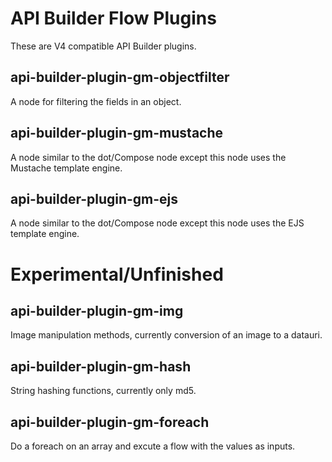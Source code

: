 # API Builder Flow Plugins

These are V4 compatible API Builder plugins.

## api-builder-plugin-gm-objectfilter

A node for filtering the fields in an object.

## api-builder-plugin-gm-mustache

A node similar to the dot/Compose node except this node  uses the Mustache template engine.

## api-builder-plugin-gm-ejs

A node similar to the dot/Compose node except this node  uses the EJS template engine.


# Experimental/Unfinished

## api-builder-plugin-gm-img

Image manipulation methods, currently conversion of an image to a datauri.

## api-builder-plugin-gm-hash

String hashing functions, currently only md5.

## api-builder-plugin-gm-foreach

Do a foreach on an array and excute a flow with the values as inputs.